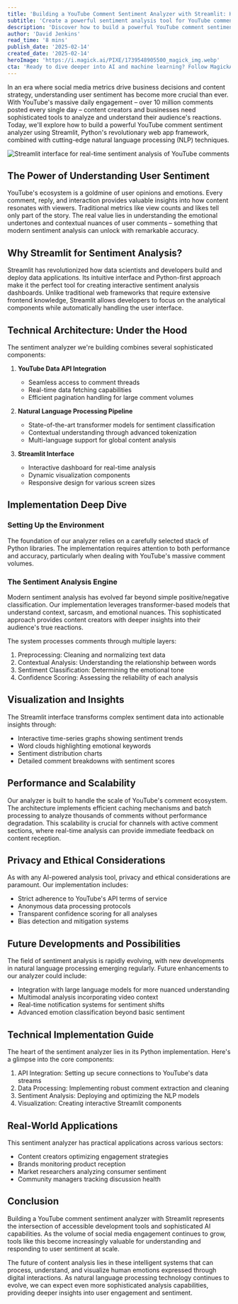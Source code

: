 ```yaml
---
title: 'Building a YouTube Comment Sentiment Analyzer with Streamlit: Harnessing AI to Understand User Engagement'
subtitle: 'Create a powerful sentiment analysis tool for YouTube comments using Streamlit and NLP'
description: 'Discover how to build a powerful YouTube comment sentiment analyzer using Streamlit and advanced NLP techniques. Learn to process millions of comments, understand user emotions, and create interactive dashboards for real-time sentiment analysis.'
author: 'David Jenkins'
read_time: '8 mins'
publish_date: '2025-02-14'
created_date: '2025-02-14'
heroImage: 'https://i.magick.ai/PIXE/1739548905500_magick_img.webp'
cta: 'Ready to dive deeper into AI and machine learning? Follow MagickAI on LinkedIn for exclusive insights, tutorials, and updates on cutting-edge developments in sentiment analysis and natural language processing.'
---
```


In an era where social media metrics drive business decisions and content strategy, understanding user sentiment has become more crucial than ever. With YouTube's massive daily engagement – over 10 million comments posted every single day – content creators and businesses need sophisticated tools to analyze and understand their audience's reactions. Today, we'll explore how to build a powerful YouTube comment sentiment analyzer using Streamlit, Python's revolutionary web app framework, combined with cutting-edge natural language processing (NLP) techniques.

![Streamlit interface for real-time sentiment analysis of YouTube comments](https://i.magick.ai/PIXE/1739548905504_magick_img.webp)

## The Power of Understanding User Sentiment

YouTube's ecosystem is a goldmine of user opinions and emotions. Every comment, reply, and interaction provides valuable insights into how content resonates with viewers. Traditional metrics like view counts and likes tell only part of the story. The real value lies in understanding the emotional undertones and contextual nuances of user comments – something that modern sentiment analysis can unlock with remarkable accuracy.

## Why Streamlit for Sentiment Analysis?

Streamlit has revolutionized how data scientists and developers build and deploy data applications. Its intuitive interface and Python-first approach make it the perfect tool for creating interactive sentiment analysis dashboards. Unlike traditional web frameworks that require extensive frontend knowledge, Streamlit allows developers to focus on the analytical components while automatically handling the user interface.

## Technical Architecture: Under the Hood

The sentiment analyzer we're building combines several sophisticated components:

1. **YouTube Data API Integration**
   - Seamless access to comment threads
   - Real-time data fetching capabilities
   - Efficient pagination handling for large comment volumes

2. **Natural Language Processing Pipeline**
   - State-of-the-art transformer models for sentiment classification
   - Contextual understanding through advanced tokenization
   - Multi-language support for global content analysis

3. **Streamlit Interface**
   - Interactive dashboard for real-time analysis
   - Dynamic visualization components
   - Responsive design for various screen sizes

## Implementation Deep Dive

### Setting Up the Environment

The foundation of our analyzer relies on a carefully selected stack of Python libraries. The implementation requires attention to both performance and accuracy, particularly when dealing with YouTube's massive comment volumes.

### The Sentiment Analysis Engine

Modern sentiment analysis has evolved far beyond simple positive/negative classification. Our implementation leverages transformer-based models that understand context, sarcasm, and emotional nuances. This sophisticated approach provides content creators with deeper insights into their audience's true reactions.

The system processes comments through multiple layers:
1. Preprocessing: Cleaning and normalizing text data
2. Contextual Analysis: Understanding the relationship between words
3. Sentiment Classification: Determining the emotional tone
4. Confidence Scoring: Assessing the reliability of each analysis

## Visualization and Insights

The Streamlit interface transforms complex sentiment data into actionable insights through:

- Interactive time-series graphs showing sentiment trends
- Word clouds highlighting emotional keywords
- Sentiment distribution charts
- Detailed comment breakdowns with sentiment scores

## Performance and Scalability

Our analyzer is built to handle the scale of YouTube's comment ecosystem. The architecture implements efficient caching mechanisms and batch processing to analyze thousands of comments without performance degradation. This scalability is crucial for channels with active comment sections, where real-time analysis can provide immediate feedback on content reception.

## Privacy and Ethical Considerations

As with any AI-powered analysis tool, privacy and ethical considerations are paramount. Our implementation includes:

- Strict adherence to YouTube's API terms of service
- Anonymous data processing protocols
- Transparent confidence scoring for all analyses
- Bias detection and mitigation systems

## Future Developments and Possibilities

The field of sentiment analysis is rapidly evolving, with new developments in natural language processing emerging regularly. Future enhancements to our analyzer could include:

- Integration with large language models for more nuanced understanding
- Multimodal analysis incorporating video context
- Real-time notification systems for sentiment shifts
- Advanced emotion classification beyond basic sentiment

## Technical Implementation Guide

The heart of the sentiment analyzer lies in its Python implementation. Here's a glimpse into the core components:

1. API Integration: Setting up secure connections to YouTube's data streams
2. Data Processing: Implementing robust comment extraction and cleaning
3. Sentiment Analysis: Deploying and optimizing the NLP models
4. Visualization: Creating interactive Streamlit components

## Real-World Applications

This sentiment analyzer has practical applications across various sectors:

- Content creators optimizing engagement strategies
- Brands monitoring product reception
- Market researchers analyzing consumer sentiment
- Community managers tracking discussion health

## Conclusion

Building a YouTube comment sentiment analyzer with Streamlit represents the intersection of accessible development tools and sophisticated AI capabilities. As the volume of social media engagement continues to grow, tools like this become increasingly valuable for understanding and responding to user sentiment at scale.

The future of content analysis lies in these intelligent systems that can process, understand, and visualize human emotions expressed through digital interactions. As natural language processing technology continues to evolve, we can expect even more sophisticated analysis capabilities, providing deeper insights into user engagement and sentiment.